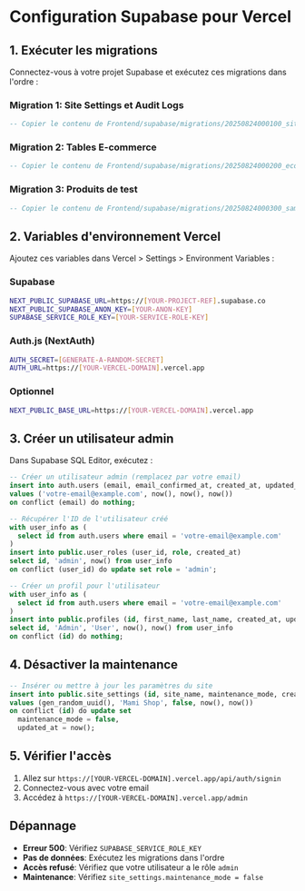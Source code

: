 # Configuration Supabase pour Vercel

## 1. Exécuter les migrations

Connectez-vous à votre projet Supabase et exécutez ces migrations dans l'ordre :

### Migration 1: Site Settings et Audit Logs

```sql
-- Copier le contenu de Frontend/supabase/migrations/20250824000100_site_settings_audit_logs.sql
```

### Migration 2: Tables E-commerce

```sql
-- Copier le contenu de Frontend/supabase/migrations/20250824000200_ecommerce_tables.sql
```

### Migration 3: Produits de test

```sql
-- Copier le contenu de Frontend/supabase/migrations/20250824000300_sample_products.sql
```

## 2. Variables d'environnement Vercel

Ajoutez ces variables dans Vercel > Settings > Environment Variables :

### Supabase

```bash
NEXT_PUBLIC_SUPABASE_URL=https://[YOUR-PROJECT-REF].supabase.co
NEXT_PUBLIC_SUPABASE_ANON_KEY=[YOUR-ANON-KEY]
SUPABASE_SERVICE_ROLE_KEY=[YOUR-SERVICE-ROLE-KEY]
```

### Auth.js (NextAuth)

```bash
AUTH_SECRET=[GENERATE-A-RANDOM-SECRET]
AUTH_URL=https://[YOUR-VERCEL-DOMAIN].vercel.app
```

### Optionnel

```bash
NEXT_PUBLIC_BASE_URL=https://[YOUR-VERCEL-DOMAIN].vercel.app
```

## 3. Créer un utilisateur admin

Dans Supabase SQL Editor, exécutez :

```sql
-- Créer un utilisateur admin (remplacez par votre email)
insert into auth.users (email, email_confirmed_at, created_at, updated_at)
values ('votre-email@example.com', now(), now(), now())
on conflict (email) do nothing;

-- Récupérer l'ID de l'utilisateur créé
with user_info as (
  select id from auth.users where email = 'votre-email@example.com'
)
insert into public.user_roles (user_id, role, created_at)
select id, 'admin', now() from user_info
on conflict (user_id) do update set role = 'admin';

-- Créer un profil pour l'utilisateur
with user_info as (
  select id from auth.users where email = 'votre-email@example.com'
)
insert into public.profiles (id, first_name, last_name, created_at, updated_at)
select id, 'Admin', 'User', now(), now() from user_info
on conflict (id) do nothing;
```

## 4. Désactiver la maintenance

```sql
-- Insérer ou mettre à jour les paramètres du site
insert into public.site_settings (id, site_name, maintenance_mode, created_at, updated_at)
values (gen_random_uuid(), 'Mami Shop', false, now(), now())
on conflict (id) do update set 
  maintenance_mode = false,
  updated_at = now();
```

## 5. Vérifier l'accès

1. Allez sur `https://[YOUR-VERCEL-DOMAIN].vercel.app/api/auth/signin`
2. Connectez-vous avec votre email
3. Accédez à `https://[YOUR-VERCEL-DOMAIN].vercel.app/admin`

## Dépannage

- **Erreur 500**: Vérifiez `SUPABASE_SERVICE_ROLE_KEY`
- **Pas de données**: Exécutez les migrations dans l'ordre
- **Accès refusé**: Vérifiez que votre utilisateur a le rôle `admin`
- **Maintenance**: Vérifiez `site_settings.maintenance_mode = false`
